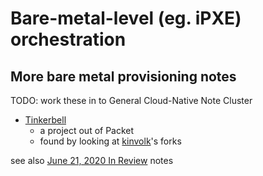 # Bare-metal-level (eg. iPXE) orchestration

## More bare metal provisioning notes

TODO: work these in to General Cloud-Native Note Cluster

- [Tinkerbell](https://tinkerbell.org/)
  - a project out of Packet
  - found by looking at [kinvolk](https://kinvolk.io/)'s forks

see also [June 21, 2020 In Review](f47d1085-edfa-4235-918b-ddabe244fd25.md) notes
